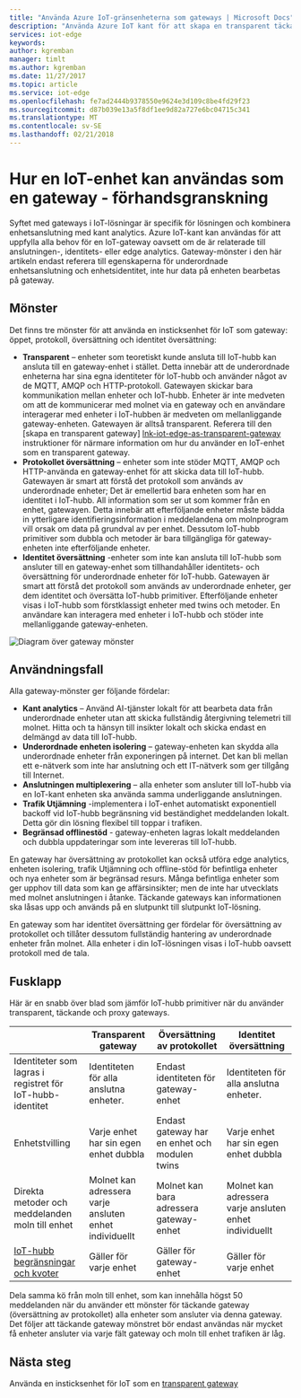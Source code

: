 ```yaml
---
title: "Använda Azure IoT-gränsenheterna som gateways | Microsoft Docs"
description: "Använda Azure IoT kant för att skapa en transparent täckande eller proxy gateway-enhet som skickar data från flera underordnade enheter till molnet eller bearbetar den lokalt."
services: iot-edge
keywords: 
author: kgremban
manager: timlt
ms.author: kgremban
ms.date: 11/27/2017
ms.topic: article
ms.service: iot-edge
ms.openlocfilehash: fe7ad2444b9378550e9624e3d109c8be4fd29f23
ms.sourcegitcommit: d87b039e13a5f8df1ee9d82a727e6bc04715c341
ms.translationtype: MT
ms.contentlocale: sv-SE
ms.lasthandoff: 02/21/2018
---
```

# <a name="how-an-iot-edge-device-can-be-used-as-a-gateway---preview"></a>Hur en IoT-enhet kan användas som en gateway - förhandsgranskning

Syftet med gateways i IoT-lösningar är specifik för lösningen och kombinera enhetsanslutning med kant analytics. Azure IoT-kant kan användas för att uppfylla alla behov för en IoT-gateway oavsett om de är relaterade till anslutningen-, identitets- eller edge analytics. Gateway-mönster i den här artikeln endast referera till egenskaperna för underordnade enhetsanslutning och enhetsidentitet, inte hur data på enheten bearbetas på gateway.

## <a name="patterns"></a>Mönster
Det finns tre mönster för att använda en insticksenhet för IoT som gateway: öppet, protokoll, översättning och identitet översättning:
* **Transparent** – enheter som teoretiskt kunde ansluta till IoT-hubb kan ansluta till en gateway-enhet i stället. Detta innebär att de underordnade enheterna har sina egna identiteter för IoT-hubb och använder något av de MQTT, AMQP och HTTP-protokoll. Gatewayen skickar bara kommunikation mellan enheter och IoT-hubb. Enheter är inte medveten om att de kommunicerar med molnet via en gateway och en användare interagerar med enheter i IoT-hubben är medveten om mellanliggande gateway-enheten. Gatewayen är alltså transparent. Referera till den [skapa en transparent gateway] [ lnk-iot-edge-as-transparent-gateway] instruktioner för närmare information om hur du använder en IoT-enhet som en transparent gateway.
* **Protokollet översättning** – enheter som inte stöder MQTT, AMQP och HTTP-använda en gateway-enhet för att skicka data till IoT-hubb. Gatewayen är smart att förstå det protokoll som används av underordnade enheter; Det är emellertid bara enheten som har en identitet i IoT-hubb. All information som ser ut som kommer från en enhet, gatewayen. Detta innebär att efterföljande enheter måste bädda in ytterligare identifieringsinformation i meddelandena om molnprogram vill orsak om data på grundval av per enhet. Dessutom IoT-hubb primitiver som dubbla och metoder är bara tillgängliga för gateway-enheten inte efterföljande enheter.
* **Identitet översättning** -enheter som inte kan ansluta till IoT-hubb som ansluter till en gateway-enhet som tillhandahåller identitets- och översättning för underordnade enheter för IoT-hubb. Gatewayen är smart att förstå det protokoll som används av underordnade enheter, ger dem identitet och översätta IoT-hubb primitiver. Efterföljande enheter visas i IoT-hubb som förstklassigt enheter med twins och metoder. En användare kan interagera med enheter i IoT-hubb och stöder inte mellanliggande gateway-enheten.

![Diagram över gateway mönster][1]

## <a name="use-cases"></a>Användningsfall
Alla gateway-mönster ger följande fördelar:
* **Kant analytics** – Använd AI-tjänster lokalt för att bearbeta data från underordnade enheter utan att skicka fullständig återgivning telemetri till molnet. Hitta och ta hänsyn till insikter lokalt och skicka endast en delmängd av data till IoT-hubb. 
* **Underordnade enheten isolering** – gateway-enheten kan skydda alla underordnade enheter från exponeringen på internet. Det kan bli mellan ett e-nätverk som inte har anslutning och ett IT-nätverk som ger tillgång till Internet. 
* **Anslutningen multiplexering** – alla enheter som ansluter till IoT-hubb via en IoT-kant enheten ska använda samma underliggande anslutningen.
* **Trafik Utjämning** -implementera i IoT-enhet automatiskt exponentiell backoff vid IoT-hubb begränsning vid beständighet meddelanden lokalt. Detta gör din lösning flexibel till toppar i trafiken.
* **Begränsad offlinestöd** - gateway-enheten lagras lokalt meddelanden och dubbla uppdateringar som inte levereras till IoT-hubb.

En gateway har översättning av protokollet kan också utföra edge analytics, enheten isolering, trafik Utjämning och offline-stöd för befintliga enheter och nya enheter som är begränsad resurs. Många befintliga enheter som ger upphov till data som kan ge affärsinsikter; men de inte har utvecklats med molnet anslutningen i åtanke. Täckande gateways kan informationen ska låsas upp och används på en slutpunkt till slutpunkt IoT-lösning.

En gateway som har identitet översättning ger fördelar för översättning av protokollet och tillåter dessutom fullständig hantering av underordnade enheter från molnet. Alla enheter i din IoT-lösningen visas i IoT-hubb oavsett protokoll med de tala.

## <a name="cheat-sheet"></a>Fusklapp
Här är en snabb över blad som jämför IoT-hubb primitiver när du använder transparent, täckande och proxy gateways.

| &nbsp; | Transparent gateway | Översättning av protokollet | Identitet översättning |
|--------|-------------|--------|--------|
| Identiteter som lagras i registret för IoT-hubb-identitet | Identiteten för alla anslutna enheter. | Endast identiteten för gateway-enhet | Identiteten för alla anslutna enheter. |
| Enhetstvilling | Varje enhet har sin egen enhet dubbla | Endast gateway har en enhet och modulen twins | Varje enhet har sin egen enhet dubbla |
| Direkta metoder och meddelanden moln till enhet | Molnet kan adressera varje ansluten enhet individuellt | Molnet kan bara adressera gateway-enhet | Molnet kan adressera varje ansluten enhet individuellt |
| [IoT-hubb begränsningar och kvoter][lnk-iothub-throttles-quotas] | Gäller för varje enhet | Gäller för gateway-enhet | Gäller för varje enhet |

Dela samma kö från moln till enhet, som kan innehålla högst 50 meddelanden när du använder ett mönster för täckande gateway (översättning av protokollet) alla enheter som ansluter via denna gateway. Det följer att täckande gateway mönstret bör endast användas när mycket få enheter ansluter via varje fält gateway och moln till enhet trafiken är låg.

## <a name="next-steps"></a>Nästa steg
Använda en insticksenhet för IoT som en [transparent gateway][lnk-iot-edge-as-transparent-gateway] 

[lnk-iot-edge-as-transparent-gateway]: ./how-to-create-transparent-gateway.md
[lnk-iothub-throttles-quotas]: ../iot-hub/iot-hub-devguide-quotas-throttling.md

[1]: ./media/iot-edge-as-gateway/edge-as-gateway.png
